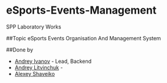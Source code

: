 # eSports-Events-Management

SPP Laboratory Works

##Topic
eSports Events Organisation And Management System

##Done by
- [Andrey Ivanov](https://github.com/andrewjohnsson) - Lead, Backend
- [Andrey Litvinchuk]() - 
- [Alexey Shaveiko]()
